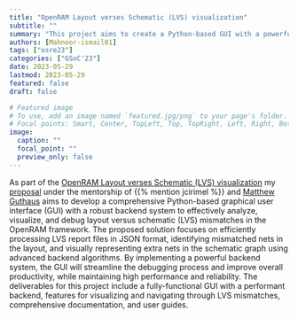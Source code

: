 ```yaml
---
title: "OpenRAM Layout verses Schematic (LVS) visualization"
subtitle: ""
summary: "This project aims to create a Python-based GUI with a powerful backend system for effective analysis, visualization, and debugging of layout versus schematic (LVS) mismatches in the OpenRAM framework. By processing LVS reports, identifying mismatched nets, and visually displaying discrepancies, the solution will improve debugging efficiency, productivity, and system reliability."
authors: [Mahnoor-ismail01]
tags: ["osre23"]
categories: ["GSoC'23"]
date: 2023-05-29
lastmod: 2023-05-29
featured: false
draft: false

# Featured image
# To use, add an image named `featured.jpg/png` to your page's folder.
# Focal points: Smart, Center, TopLeft, Top, TopRight, Left, Right, BottomLeft, Bottom, BottomRight.
image:
  caption: ""
  focal_point: ""
  preview_only: false
---
```


As part of the [OpenRAM Layout verses Schematic (LVS) visualization](/project/osre23/ucsc/openram) my [proposal](https://docs.google.com/document/d/1QEBOglVgy20s0v1_vfpFHw8CdIYUbex12TOjSlAe1-E/edit?usp=sharing) under the mentorship of {{% mention jcirimel %}} and  [Matthew Guthaus](mailto:mrg@ucsc.edu) aims to  develop a comprehensive Python-based graphical user interface (GUI) with a robust backend system to effectively analyze, visualize, and debug layout versus schematic (LVS) mismatches in the OpenRAM framework. The proposed solution focuses on efficiently processing LVS report files in JSON format, identifying mismatched nets in the layout, and visually representing extra nets in the schematic graph using advanced backend algorithms. By implementing a powerful backend system, the GUI will streamline the debugging process and improve overall productivity, while maintaining high performance and reliability. The deliverables for this project include a fully-functional GUI with a performant backend, features for visualizing and navigating through LVS mismatches, comprehensive documentation, and user guides.


